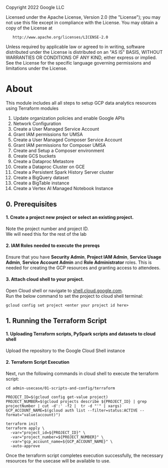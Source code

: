 <!---->
  Copyright 2022 Google LLC
 
  Licensed under the Apache License, Version 2.0 (the "License");
  you may not use this file except in compliance with the License.
  You may obtain a copy of the License at
 
       http://www.apache.org/licenses/LICENSE-2.0
 
  Unless required by applicable law or agreed to in writing, software
  distributed under the License is distributed on an "AS IS" BASIS,
  WITHOUT WARRANTIES OR CONDITIONS OF ANY KIND, either express or implied.
  See the License for the specific language governing permissions and
  limitations under the License.
 <!---->

# About

This module includes all all steps to setup GCP data analytics resources using Terraform modules <br>

1. Update organization policies and enable Google APIs<br>
2. Network Configuration<br>
2. Create a User Managed Service Account<br>
3. Grant IAM permissions for UMSA<br>
4. Create a User Managed Composer Service Account<br>
5. Grant IAM permissions for Composer UMSA<br>
6. Create and Setup a Composer environment<br>
7. Create GCS buckets<br>
8. Create a Dataproc Metastore<br>
9. Create a Dataproc Cluster on GCE<br>
10. Create a Persistent Spark History Server cluster<br>
11. Create a BigQuery dataset<br>
12. Create a BigTable instance<br>
13. Create a Vertex AI Managed Notebook Instance

## 0. Prerequisites

#### 1. Create a project new project or select an existing project.
Note the project number and project ID. <br>
We will need this for the rest of the lab

#### 2. IAM Roles needed to execute the prereqs
Ensure that you have **Security Admin**, **Project IAM Admin**, **Service Usage Admin**, **Service Account Admin** and **Role Administrator** roles. This is needed for creating the GCP resources and granting access to attendees.

#### 3. Attach cloud shell to your project.
Open Cloud shell or navigate to [shell.cloud.google.com](https://shell.cloud.google.com). <br>
Run the below command to set the project to cloud shell terminal:

```
gcloud config set project <enter your project id here>

```

## 1. Running the Terraform Script

#### 1. Uploading Terraform scripts, PySpark scripts and datasets to cloud shell

Upload the repository to the Google Cloud Shell instance

#### 2. Terraform Script Execution

Next, run the following commands in cloud shell to execute the terraform script: <br>

```
cd admin-usecase/01-scripts-and-config/terraform

PROJECT_ID=$(gcloud config get-value project)                                                   
PROJECT_NUMBER=$(gcloud projects describe ${PROJECT_ID} | grep projectNumber | cut -d':' -f2 |  tr -d "'" | xargs)
GCP_ACCOUNT_NAME=$(gcloud auth list --filter=status:ACTIVE --format="value(account)")

terraform init
terraform apply \
  -var="project_id=${PROJECT_ID}" \
  -var="project_number=${PROJECT_NUMBER}" \
  -var="gcp_account_name=${GCP_ACCOUNT_NAME}" \
  -auto-approve
```

Once the terraform script completes execution successfully, the necessary resources for the usecase will be available to use.
